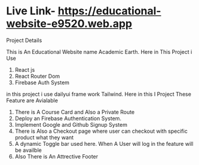 # Live Link- https://educational-website-e9520.web.app

Project Details

This is An Educational Website name Academic Earth. Here in This Project  i Use
1. React js
2. React Router Dom
3. Firebase Auth System

 in this project i  use dailyui frame work Tailwind. Here in this I Project These Feature are Avialable
 1. There is A Course Card and Also a Private Route
 2. Deploy an Firebase Authentication System.
 3. Implement Google and Github Signup System
 4. There is Also a Checkout page where user can checkout with specific product what they want
 5. A dynamic Toggle bar used here. When A User will log in the feature will be availble
 6. Also There is An Attrective Footer